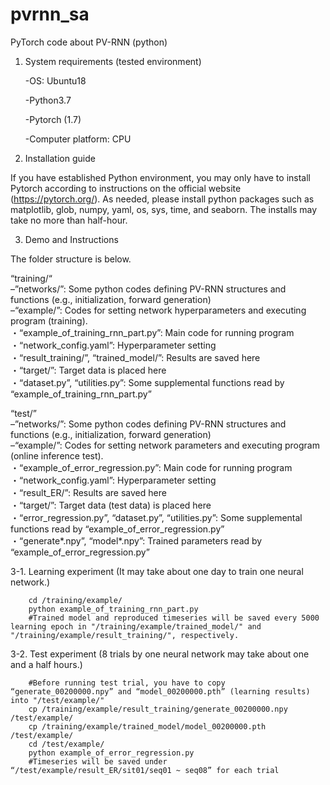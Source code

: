 # pvrnn_sa
PyTorch code about PV-RNN (python)
1. System requirements (tested environment)

    -OS: Ubuntu18

    -Python3.7

    -Pytorch (1.7)

    -Computer platform: CPU
  
2. Installation guide
  
  If you have established Python environment, you may only have to install Pytorch according to instructions on the official website (https://pytorch.org/).
As needed, please install python packages such as matplotlib, glob, numpy, yaml, os, sys, time, and seaborn.
The installs may take no more than half-hour.

3. Demo and Instructions
  
  The folder structure is below. 

“training/“  
    –”networks/”: Some python codes defining PV-RNN structures and functions (e.g., initialization, forward generation)  
    –“example/”: Codes for setting network hyperparameters and executing program (training).  
        ・“example_of_training_rnn_part.py”: Main code for running program  
        ・“network_config.yaml”: Hyperparameter setting  
        ・“result_training/”, “trained_model/”: Results are saved here  
        ・“target/”: Target data is placed here  
        ・“dataset.py”, “utilities.py”: Some supplemental functions read by “example_of_training_rnn_part.py”  
    
“test/”  
    –”networks/”: Some python codes defining PV-RNN structures and functions (e.g., initialization, forward generation)  
    –“example/”: Codes for setting network parameters and executing program (online inference test).  
        ・“example_of_error_regression.py”: Main code for running program  
        ・“network_config.yaml”: Hyperparameter setting  
        ・“result_ER/”: Results are saved here  
        ・“target/”: Target data (test data) is placed here  
        ・“error_regression.py”, “dataset.py”, “utilities.py”: Some supplemental functions read by “example_of_error_regression.py”  
        ・“generate*.npy”, “model*.npy”: Trained parameters read by “example_of_error_regression.py” 

3-1. Learning experiment (It may take about one day to train one neural network.)
        
        cd /training/example/
        python example_of_training_rnn_part.py
        #Trained model and reproduced timeseries will be saved every 5000 learning epoch in "/training/example/trained_model/" and "/training/example/result_training/", respectively.
        
3-2. Test experiment (8 trials by one neural network may take about one and a half hours.)
        
        #Before running test trial, you have to copy “generate_00200000.npy” and “model_00200000.pth” (learning results) into "/test/example/"
        cp /training/example/result_training/generate_00200000.npy /test/example/
        cp /training/example/trained_model/model_00200000.pth /test/example/
        cd /test/example/
        python example_of_error_regression.py
        #Timeseries will be saved under “/test/example/result_ER/sit01/seq01 ~ seq08” for each trial
         
